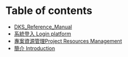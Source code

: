 # Table of contents

* [DKS\_Reference\_Manual](README.md)
* [系統登入 Login platform](login-platform.md)
* [專案資源管理Project Resources Management](docs\README.md)
* [簡介 Introduction](introduction.md)

